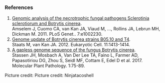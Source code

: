 ### References

1.  [Genomic analysis of the necrotrophic fungal pathogens Sclerotinia
    sclerotiorum and Botrytis
    cinerea](http://europepmc.org/abstract/MED/21876677).\
    Amselem J, Cuomo CA, van Kan JA, Viaud M, \..., Rollins JA, Lebrun
    MH, Dickman M. 2011. PLoS Genet.. 7:e1002230.
2.  [Genome update of Botrytis cinerea strains B05.10 and
    T4](http://europepmc.org/abstract/MED/23104368).\
    Staats M, van Kan JA. 2012. Eukaryotic Cell. 11:1413-1414.
3.  [A gapless genome sequence of the fungus Botrytis
    cinerea](http://europepmc.org/abstract/MED/26913498).\
    Stassen JH, Mosbach A, Van Der Lee TA, Faino L, Farmer AD,
    Papasotiriou DG, Zhou S, Seidl MF, Cottam E, Edel D et al. 2017.
    Molecular Plant Pathology. 1:75-89.

Picture credit: ​Picture credit: Ninjatacoshell
